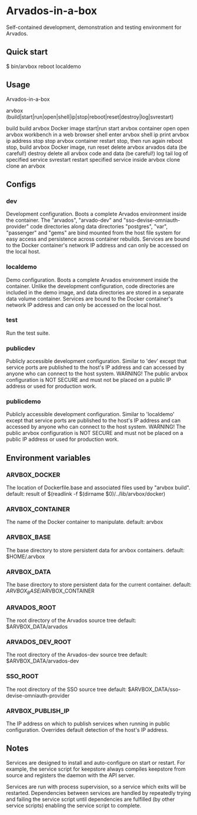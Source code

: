 # Arvados-in-a-box

Self-contained development, demonstration and testing environment for Arvados.

## Quick start

$ bin/arvbox reboot localdemo

## Usage

Arvados-in-a-box

arvbox (build|start|run|open|shell|ip|stop|reboot|reset|destroy|log|svrestart)

build <config>      build arvbox Docker image
start|run <config>  start arvbox container
open       open arvbox workbench in a web browser
shell      enter arvbox shell
ip         print arvbox ip address
stop       stop arvbox container
restart <config>  stop, then run again
reboot  <config>  stop, build arvbox Docker image, run
reset      delete arvbox arvados data (be careful!)
destroy    delete all arvbox code and data (be careful!)
log       <service> tail log of specified service
svrestart <service> restart specified service inside arvbox
clone <from> <to>   clone an arvbox


## Configs

### dev
Development configuration.  Boots a complete Arvados environment inside the
container.  The "arvados", "arvado-dev" and "sso-devise-omniauth-provider" code
directories along data directories "postgres", "var", "passenger" and "gems"
are bind mounted from the host file system for easy access and persistence
across container rebuilds.  Services are bound to the Docker container's
network IP address and can only be accessed on the local host.

### localdemo
Demo configuration.  Boots a complete Arvados environment inside the container.
Unlike the development configuration, code directories are included in the demo
image, and data directories are stored in a separate data volume container.
Services are bound to the Docker container's network IP address and can only be
accessed on the local host.

### test
Run the test suite.

### publicdev
Publicly accessible development configuration.  Similar to 'dev' except that
service ports are published to the host's IP address and can accessed by anyone
who can connect to the host system.  WARNING! The public arvbox configuration
is NOT SECURE and must not be placed on a public IP address or used for
production work.

### publicdemo
Publicly accessible development configuration.  Similar to 'localdemo' except
that service ports are published to the host's IP address and can accessed by
anyone who can connect to the host system.  WARNING! The public arvbox configuration
is NOT SECURE and must not be placed on a public IP address or used for
production work.

## Environment variables

### ARVBOX_DOCKER
The location of Dockerfile.base and associated files used by "arvbox build".
default: result of $(readlink -f $(dirname $0)/../lib/arvbox/docker)

### ARVBOX_CONTAINER
The name of the Docker container to manipulate.
default: arvbox

### ARVBOX_BASE
The base directory to store persistent data for arvbox containers.
default: $HOME/.arvbox

### ARVBOX_DATA
The base directory to store persistent data for the current container.
default: $ARVBOX_BASE/$ARVBOX_CONTAINER

### ARVADOS_ROOT
The root directory of the Arvados source tree
default: $ARVBOX_DATA/arvados

### ARVADOS_DEV_ROOT
The root directory of the Arvados-dev source tree
default: $ARVBOX_DATA/arvados-dev

### SSO_ROOT
The root directory of the SSO source tree
default: $ARVBOX_DATA/sso-devise-omniauth-provider

### ARVBOX_PUBLISH_IP
The IP address on which to publish services when running in public
configuration.  Overrides default detection of the host's IP address.

## Notes

Services are designed to install and auto-configure on start or restart.  For
example, the service script for keepstore always compiles keepstore from source
and registers the daemon with the API server.

Services are run with process supervision, so a service which exits will be
restarted.  Dependencies between services are handled by repeatedly trying and
failing the service script until dependencies are fulfilled (by other service
scripts) enabling the service script to complete.
